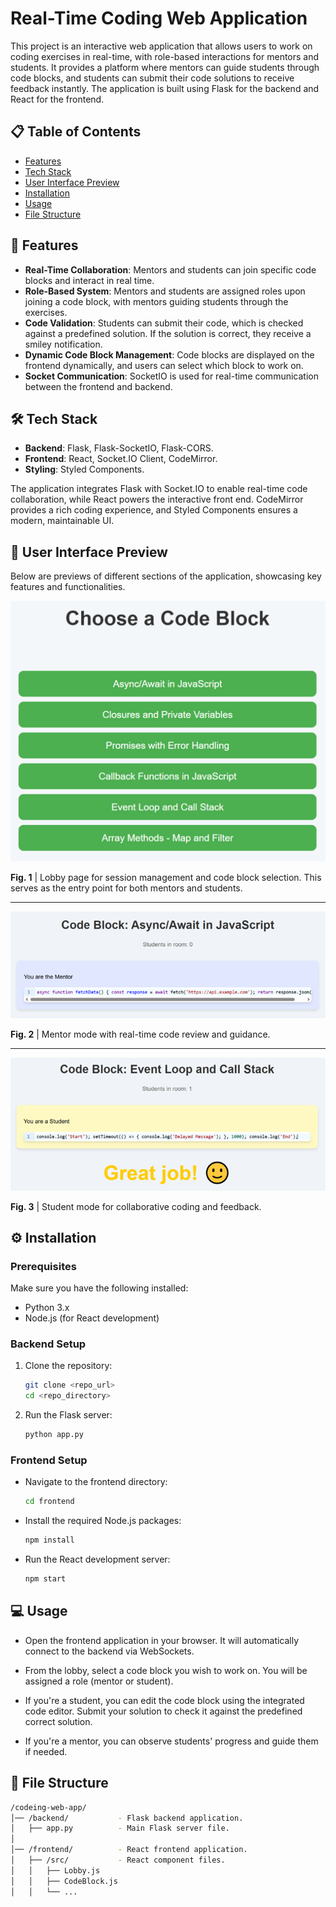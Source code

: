 # Real-Time Coding Web Application

This project is an interactive web application that allows users to work on coding exercises in real-time, with role-based interactions for mentors and students. It provides a platform where mentors can guide students through code blocks, and students can submit their code solutions to receive feedback instantly. The application is built using Flask for the backend and React for the frontend.

## :clipboard: Table of Contents
  * [Features](#dart-features)
  * [Tech Stack](#hammer_and_wrench-tech-stack)
  * [User Interface Preview](#iphone-user-interface-preview)
  * [Installation](#gear-installation)
  * [Usage](#computer-usage)
  * [File Structure](#open_file_folder-file-structure)

## :dart: Features

- **Real-Time Collaboration**: Mentors and students can join specific code blocks and interact in real time.
- **Role-Based System**: Mentors and students are assigned roles upon joining a code block, with mentors guiding students through the exercises.
- **Code Validation**: Students can submit their code, which is checked against a predefined solution. If the solution is correct, they receive a smiley notification.
- **Dynamic Code Block Management**: Code blocks are displayed on the frontend dynamically, and users can select which block to work on.
- **Socket Communication**: SocketIO is used for real-time communication between the frontend and backend.

## :hammer_and_wrench: Tech Stack

- **Backend**: Flask, Flask-SocketIO, Flask-CORS.
- **Frontend**: React, Socket.IO Client, CodeMirror.
- **Styling**: Styled Components.

The application integrates Flask with Socket.IO to enable real-time code collaboration, while React powers the interactive front end. CodeMirror provides a rich coding experience, and Styled Components ensures a modern, maintainable UI.

## :iphone: User Interface Preview

Below are previews of different sections of the application, showcasing key features and functionalities.

![](docs/lobby_screen.png)

**Fig. 1** | Lobby page for session management and code block selection. This serves as the entry point for both mentors and students.

---

![](docs/mentor_mode_screen.png)

**Fig. 2** | Mentor mode with real-time code review and guidance.

---

![](docs/student_mode_screen.png)

**Fig. 3** | Student mode for collaborative coding and feedback.

## :gear: Installation

### Prerequisites

Make sure you have the following installed:

- Python 3.x
- Node.js (for React development)

### Backend Setup

1. Clone the repository:
   ```bash
   git clone <repo_url>
   cd <repo_directory>
   ```

2. Run the Flask server:
   ```bash
   python app.py
   ```

### Frontend Setup
- Navigate to the frontend directory:
  ```bash
  cd frontend
  ```

- Install the required Node.js packages:
  ```bash
  npm install
  ```
  
- Run the React development server:
  ```bash
  npm start
  ```

## :computer: Usage
- Open the frontend application in your browser. It will automatically connect to the backend via WebSockets.

- From the lobby, select a code block you wish to work on. You will be assigned a role (mentor or student).

- If you're a student, you can edit the code block using the integrated code editor. Submit your solution to check it against the predefined correct solution.

- If you're a mentor, you can observe students' progress and guide them if needed.

## :open_file_folder: File Structure
```bash
/codeing-web-app/      
│── /backend/           - Flask backend application.  
│   ├── app.py          - Main Flask server file.  
│  
│── /frontend/          - React frontend application.  
│   ├── /src/           - React component files.  
│   │   ├── Lobby.js  
│   │   ├── CodeBlock.js  
│   │   └── ...
```
